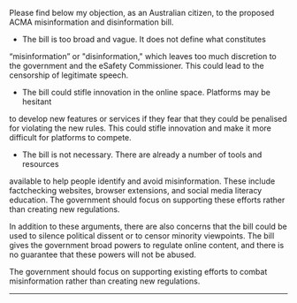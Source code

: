 Please find below my objection, as an Australian citizen, to the proposed ACMA
misinformation and disinformation bill.



- The bill is too broad and vague. It does not define what constitutes


“misinformation” or "disinformation," which leaves too much discretion to the
government and the eSafety Commissioner. This could lead to the censorship
of legitimate speech.



- The bill could stifle innovation in the online space. Platforms may be hesitant


to develop new features or services if they fear that they could be penalised
for violating the new rules. This could stifle innovation and make it more
difficult for platforms to compete.



- The bill is not necessary. There are already a number of tools and resources


available to help people identify and avoid misinformation. These include factchecking websites, browser extensions, and social media literacy education.
The government should focus on supporting these efforts rather than creating
new regulations.

In addition to these arguments, there are also concerns that the bill could be used to
silence political dissent or to censor minority viewpoints. The bill gives the
government broad powers to regulate online content, and there is no guarantee that
these powers will not be abused.

The government should focus on supporting existing efforts to combat
misinformation rather than creating new regulations.


-----

